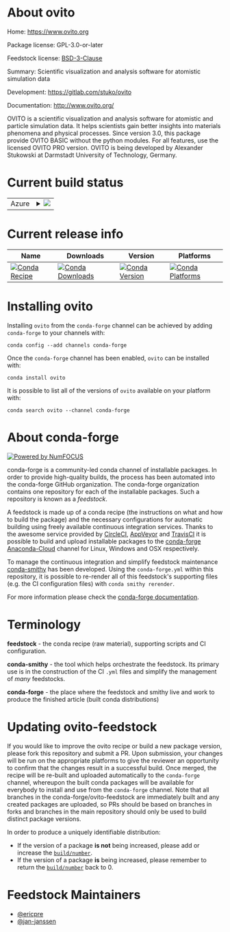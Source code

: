 About ovito
===========

Home: https://www.ovito.org

Package license: GPL-3.0-or-later

Feedstock license: [BSD-3-Clause](https://github.com/conda-forge/ovito-feedstock/blob/master/LICENSE.txt)

Summary: Scientific visualization and analysis software for atomistic simulation data

Development: https://gitlab.com/stuko/ovito

Documentation: http://www.ovito.org/

OVITO is a scientific visualization and analysis software for
atomistic and particle simulation data. It helps scientists gain
better insights into materials phenomena and physical processes.
Since version 3.0, this package provide OVITO BASIC without the python modules.
For all features, use the licensed OVITO PRO version.
OVITO is being developed by Alexander Stukowski at Darmstadt
University of Technology, Germany.


Current build status
====================


<table>
    
  <tr>
    <td>Azure</td>
    <td>
      <details>
        <summary>
          <a href="https://dev.azure.com/conda-forge/feedstock-builds/_build/latest?definitionId=3178&branchName=master">
            <img src="https://dev.azure.com/conda-forge/feedstock-builds/_apis/build/status/ovito-feedstock?branchName=master">
          </a>
        </summary>
        <table>
          <thead><tr><th>Variant</th><th>Status</th></tr></thead>
          <tbody><tr>
              <td>linux_64_boost_cpp1.72.0c_compiler_version7cxx_compiler_version7</td>
              <td>
                <a href="https://dev.azure.com/conda-forge/feedstock-builds/_build/latest?definitionId=3178&branchName=master">
                  <img src="https://dev.azure.com/conda-forge/feedstock-builds/_apis/build/status/ovito-feedstock?branchName=master&jobName=linux&configuration=linux_64_boost_cpp1.72.0c_compiler_version7cxx_compiler_version7" alt="variant">
                </a>
              </td>
            </tr><tr>
              <td>linux_64_boost_cpp1.72.0c_compiler_version9cxx_compiler_version9</td>
              <td>
                <a href="https://dev.azure.com/conda-forge/feedstock-builds/_build/latest?definitionId=3178&branchName=master">
                  <img src="https://dev.azure.com/conda-forge/feedstock-builds/_apis/build/status/ovito-feedstock?branchName=master&jobName=linux&configuration=linux_64_boost_cpp1.72.0c_compiler_version9cxx_compiler_version9" alt="variant">
                </a>
              </td>
            </tr><tr>
              <td>linux_64_boost_cpp1.74.0c_compiler_version7cxx_compiler_version7</td>
              <td>
                <a href="https://dev.azure.com/conda-forge/feedstock-builds/_build/latest?definitionId=3178&branchName=master">
                  <img src="https://dev.azure.com/conda-forge/feedstock-builds/_apis/build/status/ovito-feedstock?branchName=master&jobName=linux&configuration=linux_64_boost_cpp1.74.0c_compiler_version7cxx_compiler_version7" alt="variant">
                </a>
              </td>
            </tr><tr>
              <td>linux_64_boost_cpp1.74.0c_compiler_version9cxx_compiler_version9</td>
              <td>
                <a href="https://dev.azure.com/conda-forge/feedstock-builds/_build/latest?definitionId=3178&branchName=master">
                  <img src="https://dev.azure.com/conda-forge/feedstock-builds/_apis/build/status/ovito-feedstock?branchName=master&jobName=linux&configuration=linux_64_boost_cpp1.74.0c_compiler_version9cxx_compiler_version9" alt="variant">
                </a>
              </td>
            </tr><tr>
              <td>osx_64_boost_cpp1.72.0</td>
              <td>
                <a href="https://dev.azure.com/conda-forge/feedstock-builds/_build/latest?definitionId=3178&branchName=master">
                  <img src="https://dev.azure.com/conda-forge/feedstock-builds/_apis/build/status/ovito-feedstock?branchName=master&jobName=osx&configuration=osx_64_boost_cpp1.72.0" alt="variant">
                </a>
              </td>
            </tr><tr>
              <td>osx_64_boost_cpp1.74.0</td>
              <td>
                <a href="https://dev.azure.com/conda-forge/feedstock-builds/_build/latest?definitionId=3178&branchName=master">
                  <img src="https://dev.azure.com/conda-forge/feedstock-builds/_apis/build/status/ovito-feedstock?branchName=master&jobName=osx&configuration=osx_64_boost_cpp1.74.0" alt="variant">
                </a>
              </td>
            </tr><tr>
              <td>win_64_boost_cpp1.72.0</td>
              <td>
                <a href="https://dev.azure.com/conda-forge/feedstock-builds/_build/latest?definitionId=3178&branchName=master">
                  <img src="https://dev.azure.com/conda-forge/feedstock-builds/_apis/build/status/ovito-feedstock?branchName=master&jobName=win&configuration=win_64_boost_cpp1.72.0" alt="variant">
                </a>
              </td>
            </tr><tr>
              <td>win_64_boost_cpp1.74.0</td>
              <td>
                <a href="https://dev.azure.com/conda-forge/feedstock-builds/_build/latest?definitionId=3178&branchName=master">
                  <img src="https://dev.azure.com/conda-forge/feedstock-builds/_apis/build/status/ovito-feedstock?branchName=master&jobName=win&configuration=win_64_boost_cpp1.74.0" alt="variant">
                </a>
              </td>
            </tr>
          </tbody>
        </table>
      </details>
    </td>
  </tr>
</table>

Current release info
====================

| Name | Downloads | Version | Platforms |
| --- | --- | --- | --- |
| [![Conda Recipe](https://img.shields.io/badge/recipe-ovito-green.svg)](https://anaconda.org/conda-forge/ovito) | [![Conda Downloads](https://img.shields.io/conda/dn/conda-forge/ovito.svg)](https://anaconda.org/conda-forge/ovito) | [![Conda Version](https://img.shields.io/conda/vn/conda-forge/ovito.svg)](https://anaconda.org/conda-forge/ovito) | [![Conda Platforms](https://img.shields.io/conda/pn/conda-forge/ovito.svg)](https://anaconda.org/conda-forge/ovito) |

Installing ovito
================

Installing `ovito` from the `conda-forge` channel can be achieved by adding `conda-forge` to your channels with:

```
conda config --add channels conda-forge
```

Once the `conda-forge` channel has been enabled, `ovito` can be installed with:

```
conda install ovito
```

It is possible to list all of the versions of `ovito` available on your platform with:

```
conda search ovito --channel conda-forge
```


About conda-forge
=================

[![Powered by NumFOCUS](https://img.shields.io/badge/powered%20by-NumFOCUS-orange.svg?style=flat&colorA=E1523D&colorB=007D8A)](http://numfocus.org)

conda-forge is a community-led conda channel of installable packages.
In order to provide high-quality builds, the process has been automated into the
conda-forge GitHub organization. The conda-forge organization contains one repository
for each of the installable packages. Such a repository is known as a *feedstock*.

A feedstock is made up of a conda recipe (the instructions on what and how to build
the package) and the necessary configurations for automatic building using freely
available continuous integration services. Thanks to the awesome service provided by
[CircleCI](https://circleci.com/), [AppVeyor](https://www.appveyor.com/)
and [TravisCI](https://travis-ci.com/) it is possible to build and upload installable
packages to the [conda-forge](https://anaconda.org/conda-forge)
[Anaconda-Cloud](https://anaconda.org/) channel for Linux, Windows and OSX respectively.

To manage the continuous integration and simplify feedstock maintenance
[conda-smithy](https://github.com/conda-forge/conda-smithy) has been developed.
Using the ``conda-forge.yml`` within this repository, it is possible to re-render all of
this feedstock's supporting files (e.g. the CI configuration files) with ``conda smithy rerender``.

For more information please check the [conda-forge documentation](https://conda-forge.org/docs/).

Terminology
===========

**feedstock** - the conda recipe (raw material), supporting scripts and CI configuration.

**conda-smithy** - the tool which helps orchestrate the feedstock.
                   Its primary use is in the construction of the CI ``.yml`` files
                   and simplify the management of *many* feedstocks.

**conda-forge** - the place where the feedstock and smithy live and work to
                  produce the finished article (built conda distributions)


Updating ovito-feedstock
========================

If you would like to improve the ovito recipe or build a new
package version, please fork this repository and submit a PR. Upon submission,
your changes will be run on the appropriate platforms to give the reviewer an
opportunity to confirm that the changes result in a successful build. Once
merged, the recipe will be re-built and uploaded automatically to the
`conda-forge` channel, whereupon the built conda packages will be available for
everybody to install and use from the `conda-forge` channel.
Note that all branches in the conda-forge/ovito-feedstock are
immediately built and any created packages are uploaded, so PRs should be based
on branches in forks and branches in the main repository should only be used to
build distinct package versions.

In order to produce a uniquely identifiable distribution:
 * If the version of a package **is not** being increased, please add or increase
   the [``build/number``](https://conda.io/docs/user-guide/tasks/build-packages/define-metadata.html#build-number-and-string).
 * If the version of a package **is** being increased, please remember to return
   the [``build/number``](https://conda.io/docs/user-guide/tasks/build-packages/define-metadata.html#build-number-and-string)
   back to 0.

Feedstock Maintainers
=====================

* [@ericpre](https://github.com/ericpre/)
* [@jan-janssen](https://github.com/jan-janssen/)

